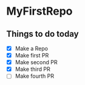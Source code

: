 # MyFirstRepo

## Things to do today

- [x] Make a Repo
- [x] Make first PR
- [x] Make second PR
- [x] Make third PR
- [ ] Make fourth PR
